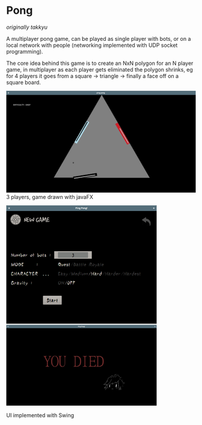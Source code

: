 # Pong
_originally takkyu_

A multiplayer pong game, can be played as single player with bots, or on a local network with people (networking implemented with UDP socket programming).

The core idea behind this game is to create an NxN polygon for an N player game, in multiplayer as each player gets eliminated the polygon shrinks, eg for 4 players it goes from a square -> triangle -> finally a face off on a square board.

![](https://raw.githubusercontent.com/saurabhkumar13/pong/master/screenshots/ping15.png)
3 players, game drawn with javaFX

<img src="https://raw.githubusercontent.com/saurabhkumar13/pong/master/screenshots/ping12.png" alt="died screen" width="400">
<img src="https://raw.githubusercontent.com/saurabhkumar13/pong/master/screenshots/ping14.png" alt="died screen" width="400">

UI implemented with Swing
